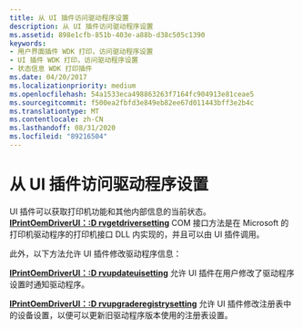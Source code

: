 ```yaml
---
title: 从 UI 插件访问驱动程序设置
description: 从 UI 插件访问驱动程序设置
ms.assetid: 898e1cfb-851b-403e-a88b-d38c505c1390
keywords:
- 用户界面插件 WDK 打印，访问驱动程序设置
- UI 插件 WDK 打印，访问驱动程序设置
- 状态信息 WDK 打印插件
ms.date: 04/20/2017
ms.localizationpriority: medium
ms.openlocfilehash: 54a1533eca498863263f7164fc904913e81ceae5
ms.sourcegitcommit: f500ea2fbfd3e849eb82ee67d011443bff3e2b4c
ms.translationtype: MT
ms.contentlocale: zh-CN
ms.lasthandoff: 08/31/2020
ms.locfileid: "89216504"
---
```

# <a name="accessing-driver-settings-from-ui-plug-ins"></a>从 UI 插件访问驱动程序设置





UI 插件可以获取打印机功能和其他内部信息的当前状态。 [**IPrintOemDriverUI：:D rvgetdriversetting**](/windows-hardware/drivers/ddi/prcomoem/nf-prcomoem-iprintoemdriverui-drvgetdriversetting) COM 接口方法是在 Microsoft 的打印机驱动程序的打印机接口 DLL 内实现的，并且可以由 UI 插件调用。

此外，以下方法允许 UI 插件修改驱动程序信息：

[**IPrintOemDriverUI：:D rvupdateuisetting**](/windows-hardware/drivers/ddi/prcomoem/nf-prcomoem-iprintoemdriverui-drvupdateuisetting) 允许 UI 插件在用户修改了驱动程序设置时通知驱动程序。

[**IPrintOemDriverUI：:D rvupgraderegistrysetting**](/windows-hardware/drivers/ddi/prcomoem/nf-prcomoem-iprintoemdriverui-drvupgraderegistrysetting) 允许 UI 插件修改注册表中的设备设置，以便可以更新旧驱动程序版本使用的注册表设置。

 


